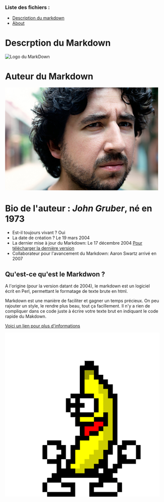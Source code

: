 ### Liste des fichiers :
- [Description du markdown](/description.md)
- [About](/README.md)

# Descrption du Markdown

![Logo du MarkDown](https://upload.wikimedia.org/wikipedia/commons/thumb/4/48/Markdown-mark.svg/208px-Markdown-mark.svg.png)

# Auteur du Markdown 


![Logo de John Gruber](/John_Gruber.jpeg)


 
# Bio de l'auteur : *John Gruber*, né en 1973
* Est-il toujours vivant ? Oui
* La date de création ? Le 19 mars 2004
* La dernier mise à jour du Markdown: Le 17 décembre 2004 [Pour télécharger la dernière version](daringfireball.net/projects/downloads/Markdown_1.0.1.zip)
* Collaborateur pour l'avancement du Markdown: Aaron Swartz arrivé en 2007

## Qu'est-ce qu'est le Markdwon ?

A l'origine (pour la version datant de 2004), le markdown est un logiciel écrit en Perl, permettant le formatage de texte brute en html. 

Markdown est une manière de faciliter et gagner un temps précieux. On peu rajouter un style, le rendre plus beau, tout ça facillement. Il n'y a rien de compliquer dans ce code juste à écrire votre texte brut en indiquant le code rapide du Makdown. 


[Voici un lien pour plus d'informations](https://fr.wikipedia.org/wiki/MultiMarkdown)

![](/photofunky.gif)

